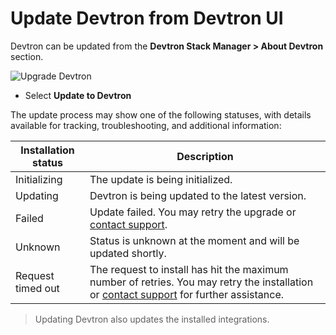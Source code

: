 # Update Devtron from Devtron UI

Devtron can be updated from the **Devtron Stack Manager > About Devtron** section.

![Upgrade Devtron](https://devtron-public-asset.s3.us-east-2.amazonaws.com/integrations/about-devtron.png)

* Select **Update to Devtron**

The update process may show one of the following statuses, with details available for tracking, troubleshooting, and additional information:

| Installation status | Description                                                                                                                                                            |
| ------------------- | ---------------------------------------------------------------------------------------------------------------------------------------------------------------------- |
| Initializing        | The update is being initialized.                                                                                                                                       |
| Updating            | Devtron is being updated to the latest version.                                                                                                                        |
| Failed              | Update failed. You may retry the upgrade or [contact support](https://discord.devtron.ai/).                                                                            |
| Unknown             | Status is unknown at the moment and will be updated shortly.                                                                                                           |
| Request timed out   | The request to install has hit the maximum number of retries. You may retry the installation or [contact support](https://discord.devtron.ai/) for further assistance. |

> Updating Devtron also updates the installed integrations.
